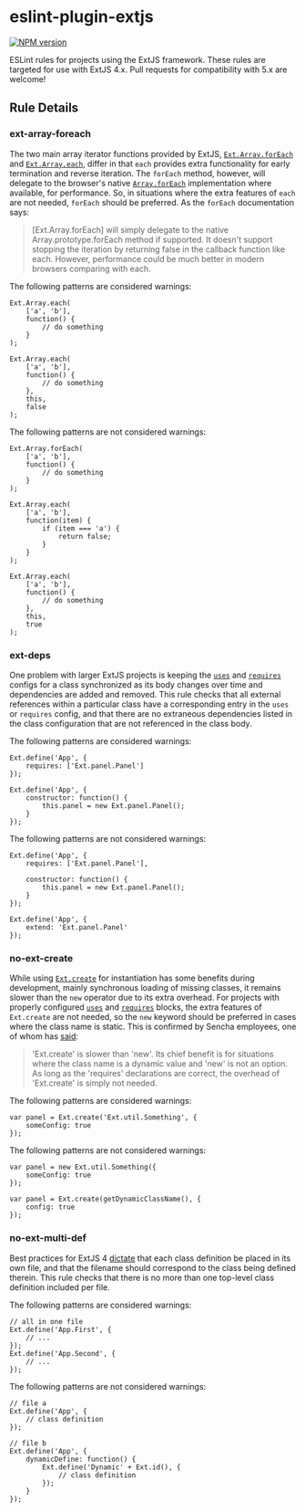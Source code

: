 eslint-plugin-extjs
============
[![NPM version](https://badge.fury.io/js/eslint-plugin-extjs.png)](http://badge.fury.io/js/eslint-plugin-extjs)

ESLint rules for projects using the ExtJS framework. These rules are targeted for use with ExtJS 4.x. Pull requests for compatibility with 5.x are welcome!

## Rule Details

### ext-array-foreach

The two main array iterator functions provided by ExtJS, [`Ext.Array.forEach`][ext-array-foreach]
and [`Ext.Array.each`][ext-array-each], differ in that `each` provides extra
functionality for early termination and reverse iteration. The `forEach` method,
however, will delegate to the browser's native [`Array.forEach`][array-foreach]
implementation where available, for performance. So, in situations where the
extra features of `each` are not needed, `forEach` should be preferred. As the
`forEach` documentation says:

> [Ext.Array.forEach] will simply delegate to the native Array.prototype.forEach
> method if supported. It doesn't support stopping the iteration by returning
> false in the callback function like each. However, performance could be much
> better in modern browsers comparing with each.

The following patterns are considered warnings:

    Ext.Array.each(
        ['a', 'b'],
        function() {
            // do something
        }
    );
    
    Ext.Array.each(
        ['a', 'b'],
        function() {
            // do something
        },
        this,
        false
    );

The following patterns are not considered warnings:

    Ext.Array.forEach(
        ['a', 'b'],
        function() {
            // do something
        }
    );
    
    Ext.Array.each(
        ['a', 'b'],
        function(item) {
            if (item === 'a') {
                return false;
            }
        }
    );
    
    Ext.Array.each(
        ['a', 'b'],
        function() {
            // do something
        },
        this,
        true
    );

### ext-deps

One problem with larger ExtJS projects is keeping the [`uses`][ext-uses] and
[`requires`][ext-requires] configs for a class synchronized as its body changes
over time and dependencies are added and removed. This rule checks that all
external references within a particular class have a corresponding entry in the
`uses` or `requires` config, and that there are no extraneous dependencies
listed in the class configuration that are not referenced in the class body.

The following patterns are considered warnings:

    Ext.define('App', {
        requires: ['Ext.panel.Panel']
    });
    
    Ext.define('App', {
        constructor: function() {
            this.panel = new Ext.panel.Panel();
        }
    });

The following patterns are not considered warnings:

    Ext.define('App', {
        requires: ['Ext.panel.Panel'],
        
        constructor: function() {
            this.panel = new Ext.panel.Panel();
        }
    });
    
    Ext.define('App', {
        extend: 'Ext.panel.Panel'
    });

### no-ext-create

While using [`Ext.create`][ext-create] for instantiation has some benefits
during development, mainly synchronous loading of missing classes, it remains
slower than the `new` operator due to its extra overhead. For projects with
properly configured [`uses`][ext-uses] and [`requires`][ext-requires] blocks,
the extra features of `Ext.create` are not needed, so the `new` keyword should
be preferred in cases where the class name is static. This is confirmed by
Sencha employees, one of whom has [said][ext-create-forum]:

> 'Ext.create' is slower than 'new'. Its chief benefit is for situations where
> the class name is a dynamic value and 'new' is not an option. As long as the
> 'requires' declarations are correct, the overhead of 'Ext.create' is simply
> not needed.

The following patterns are considered warnings:

    var panel = Ext.create('Ext.util.Something', {
        someConfig: true
    });

The following patterns are not considered warnings:

    var panel = new Ext.util.Something({
        someConfig: true
    });
    
    var panel = Ext.create(getDynamicClassName(), {
        config: true
    });

### no-ext-multi-def

Best practices for ExtJS 4 [dictate][ext-class-system] that each class
definition be placed in its own file, and that the filename should correspond to
the class being defined therein. This rule checks that there is no more than one
top-level class definition included per file.

The following patterns are considered warnings:

    // all in one file
    Ext.define('App.First', {
        // ...
    });
    Ext.define('App.Second', {
        // ...
    });

The following patterns are not considered warnings:

    // file a
    Ext.define('App', {
        // class definition
    });
    
    // file b
    Ext.define('App', {
        dynamicDefine: function() {
            Ext.define('Dynamic' + Ext.id(), {
                // class definition
            });
        }
    });

[array-foreach]: https://developer.mozilla.org/en-US/docs/Web/JavaScript/Reference/Global_Objects/Array/forEach
[ext-array-foreach]: http://docs.sencha.com/extjs/4.2.1/#!/api/Ext.Array-method-forEach
[ext-array-each]: http://docs.sencha.com/extjs/4.2.1/#!/api/Ext.Array-method-each
[ext-class-system]: http://docs.sencha.com/extjs/4.2.1/#!/guide/class_system-section-2%29-source-files
[ext-create]: http://docs.sencha.com/extjs/4.2.1/#!/api/Ext-method-create
[ext-create-forum]: http://www.sencha.com/forum/showthread.php?166536-Ext.draw-Ext.create-usage-dropped-why&p=700522&viewfull=1#post700522
[ext-requires]: http://docs.sencha.com/extjs/4.2.1/#!/api/Ext.Class-cfg-requires
[ext-uses]: http://docs.sencha.com/extjs/4.2.1/#!/api/Ext.Class-cfg-uses
